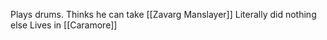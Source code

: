 Plays drums. Thinks he can take [[Zavarg Manslayer]]
Literally did nothing else
Lives in [[Caramore]]
